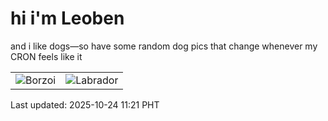 # hi i'm Leoben

and i like dogs—so have some random dog pics that change whenever my CRON feels like it

|  |  |
|--------|----------|
| ![Borzoi](https://random-dog-vercel.vercel.app/api/random-borzoi?v=1761276107) | ![Labrador](https://random-dog-vercel.vercel.app/api/random-labrador?v=1761276107) |

Last updated: 2025-10-24 11:21 PHT

